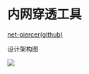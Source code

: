 # 内网穿透工具

[net-piercer(github)](https://github.com/trdthg/net-piercer)

设计架构图

![](https://trdthg-img-for-md-1306147581.cos.ap-beijing.myqcloud.com/img/202203262224928.svg)
